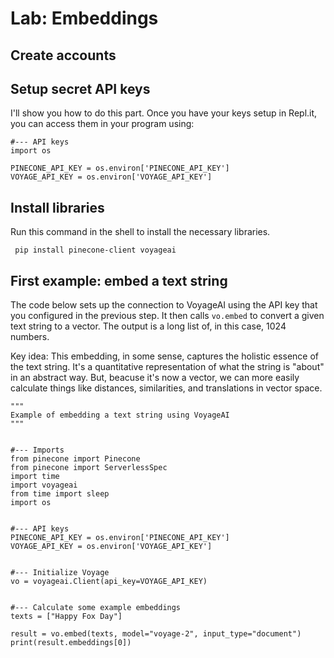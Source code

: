 # Lab: Embeddings


## Create accounts


## Setup secret API keys

I'll show you how to do this part. Once you have your keys setup in Repl.it, you can access them in your program using:

```
#--- API keys
import os

PINECONE_API_KEY = os.environ['PINECONE_API_KEY']
VOYAGE_API_KEY = os.environ['VOYAGE_API_KEY']
```


## Install libraries

Run this command in the shell to install the necessary libraries.

```
 pip install pinecone-client voyageai
```


## First example: embed a text string

The code below sets up the connection to VoyageAI using the API key that you configured in the previous step. It then calls `vo.embed` to convert a given text string to a vector. The output is a long list of, in this case, 1024 numbers.

Key idea: This embedding, in some sense, captures the holistic essence of the text string. It's a quantitative representation of what the string is "about" in an abstract way. But, beacuse it's now a vector, we can more easily calculate things like distances, similarities, and translations in vector space.

```
"""
Example of embedding a text string using VoyageAI
"""


#--- Imports
from pinecone import Pinecone
from pinecone import ServerlessSpec
import time
import voyageai
from time import sleep
import os


#--- API keys
PINECONE_API_KEY = os.environ['PINECONE_API_KEY']
VOYAGE_API_KEY = os.environ['VOYAGE_API_KEY']


#--- Initialize Voyage
vo = voyageai.Client(api_key=VOYAGE_API_KEY)


#--- Calculate some example embeddings
texts = ["Happy Fox Day"]

result = vo.embed(texts, model="voyage-2", input_type="document")
print(result.embeddings[0])


```
